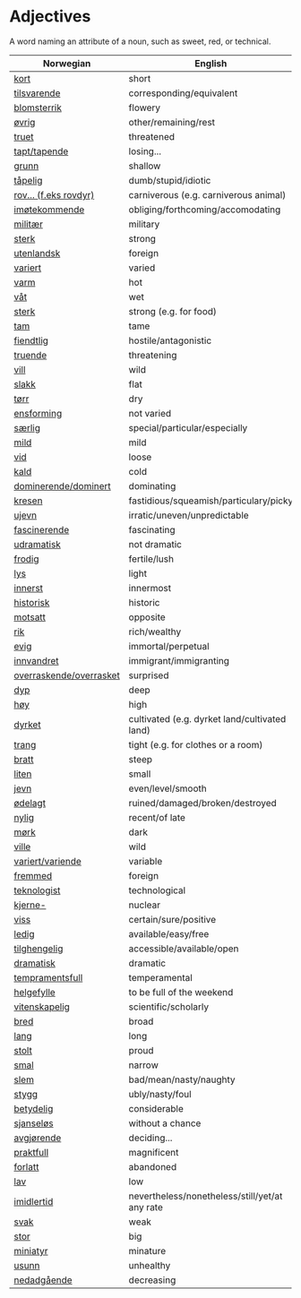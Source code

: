 # Adjectives

A word naming an attribute of a noun, such as sweet, red, or technical.

| Norwegian | English |
| --- | --- |
| [kort](https://www.ordnett.no/search?language=no&phrase=kort) | short |
| [tilsvarende](https://www.ordnett.no/search?language=no&phrase=tilsvarende) | corresponding/equivalent |
| [blomsterrik](https://www.ordnett.no/search?language=no&phrase=blomsterrik) | flowery |
| [øvrig](https://www.ordnett.no/search?language=no&phrase=øvrig) | other/remaining/rest |
| [truet](https://www.ordnett.no/search?language=no&phrase=truet) | threatened |
| [tapt/tapende](https://www.ordnett.no/search?language=no&phrase=tapt/tapende) | losing... |
| [grunn](https://www.ordnett.no/search?language=no&phrase=grunn) | shallow |
| [tåpelig](https://www.ordnett.no/search?language=no&phrase=tåpelig) | dumb/stupid/idiotic |
| [rov... (f.eks rovdyr)](https://www.ordnett.no/search?language=no&phrase=rov...%20(f.eks%20rovdyr)) | carniverous (e.g. carniverous animal) |
| [imøtekommende](https://www.ordnett.no/search?language=no&phrase=imøtekommende) | obliging/forthcoming/accomodating |
| [militær](https://www.ordnett.no/search?language=no&phrase=militær) | military |
| [sterk](https://www.ordnett.no/search?language=no&phrase=sterk) | strong |
| [utenlandsk](https://www.ordnett.no/search?language=no&phrase=utenlandsk) | foreign |
| [variert](https://www.ordnett.no/search?language=no&phrase=variert) | varied |
| [varm](https://www.ordnett.no/search?language=no&phrase=varm) | hot |
| [våt](https://www.ordnett.no/search?language=no&phrase=våt) | wet |
| [sterk](https://www.ordnett.no/search?language=no&phrase=sterk) | strong (e.g. for food) |
| [tam](https://www.ordnett.no/search?language=no&phrase=tam) | tame |
| [fiendtlig](https://www.ordnett.no/search?language=no&phrase=fiendtlig) | hostile/antagonistic |
| [truende](https://www.ordnett.no/search?language=no&phrase=truende) | threatening |
| [vill](https://www.ordnett.no/search?language=no&phrase=vill) | wild |
| [slakk](https://www.ordnett.no/search?language=no&phrase=slakk) | flat |
| [tørr](https://www.ordnett.no/search?language=no&phrase=tørr) | dry |
| [ensforming](https://www.ordnett.no/search?language=no&phrase=ensforming) | not varied |
| [særlig](https://www.ordnett.no/search?language=no&phrase=særlig) | special/particular/especially |
| [mild](https://www.ordnett.no/search?language=no&phrase=mild) | mild |
| [vid](https://www.ordnett.no/search?language=no&phrase=vid) | loose |
| [kald](https://www.ordnett.no/search?language=no&phrase=kald) | cold |
| [dominerende/dominert](https://www.ordnett.no/search?language=no&phrase=dominerende/dominert) | dominating |
| [kresen](https://www.ordnett.no/search?language=no&phrase=kresen) | fastidious/squeamish/particulary/picky |
| [ujevn](https://www.ordnett.no/search?language=no&phrase=ujevn) | irratic/uneven/unpredictable |
| [fascinerende](https://www.ordnett.no/search?language=no&phrase=fascinerende) | fascinating |
| [udramatisk](https://www.ordnett.no/search?language=no&phrase=udramatisk) | not dramatic |
| [frodig](https://www.ordnett.no/search?language=no&phrase=frodig) | fertile/lush |
| [lys](https://www.ordnett.no/search?language=no&phrase=lys) | light |
| [innerst](https://www.ordnett.no/search?language=no&phrase=innerst) | innermost |
| [historisk](https://www.ordnett.no/search?language=no&phrase=historisk) | historic |
| [motsatt](https://www.ordnett.no/search?language=no&phrase=motsatt) | opposite |
| [rik](https://www.ordnett.no/search?language=no&phrase=rik) | rich/wealthy |
| [evig](https://www.ordnett.no/search?language=no&phrase=evig) | immortal/perpetual |
| [innvandret](https://www.ordnett.no/search?language=no&phrase=innvandret) | immigrant/immigranting |
| [overraskende/overrasket](https://www.ordnett.no/search?language=no&phrase=overraskende/overrasket) | surprised |
| [dyp](https://www.ordnett.no/search?language=no&phrase=dyp) | deep |
| [høy](https://www.ordnett.no/search?language=no&phrase=høy) | high |
| [dyrket](https://www.ordnett.no/search?language=no&phrase=dyrket) | cultivated (e.g. dyrket land/cultivated land) |
| [trang](https://www.ordnett.no/search?language=no&phrase=trang) | tight (e.g. for clothes or a room) |
| [bratt](https://www.ordnett.no/search?language=no&phrase=bratt) | steep |
| [liten](https://www.ordnett.no/search?language=no&phrase=liten) | small |
| [jevn](https://www.ordnett.no/search?language=no&phrase=jevn) | even/level/smooth |
| [ødelagt](https://www.ordnett.no/search?language=no&phrase=ødelagt) | ruined/damaged/broken/destroyed |
| [nylig](https://www.ordnett.no/search?language=no&phrase=nylig) | recent/of late |
| [mørk](https://www.ordnett.no/search?language=no&phrase=mørk) | dark |
| [ville](https://www.ordnett.no/search?language=no&phrase=ville) | wild |
| [variert/variende](https://www.ordnett.no/search?language=no&phrase=variert/variende) | variable |
| [fremmed](https://www.ordnett.no/search?language=no&phrase=fremmed) | foreign |
| [teknologist](https://www.ordnett.no/search?language=no&phrase=teknologist) | technological |
| [kjerne-](https://www.ordnett.no/search?language=no&phrase=kjerne-) | nuclear |
| [viss](https://www.ordnett.no/search?language=no&phrase=viss) | certain/sure/positive |
| [ledig](https://www.ordnett.no/search?language=no&phrase=ledig) | available/easy/free |
| [tilghengelig](https://www.ordnett.no/search?language=no&phrase=tilghengelig) | accessible/available/open |
| [dramatisk](https://www.ordnett.no/search?language=no&phrase=dramatisk) | dramatic |
| [tempramentsfull](https://www.ordnett.no/search?language=no&phrase=tempramentsfull) | temperamental |
| [helgefylle](https://www.ordnett.no/search?language=no&phrase=helgefylle) | to be full of the weekend |
| [vitenskapelig](https://www.ordnett.no/search?language=no&phrase=vitenskapelig) | scientific/scholarly |
| [bred](https://www.ordnett.no/search?language=no&phrase=bred) | broad |
| [lang](https://www.ordnett.no/search?language=no&phrase=lang) | long |
| [stolt](https://www.ordnett.no/search?language=no&phrase=stolt) | proud |
| [smal](https://www.ordnett.no/search?language=no&phrase=smal) | narrow |
| [slem](https://www.ordnett.no/search?language=no&phrase=slem) | bad/mean/nasty/naughty |
| [stygg](https://www.ordnett.no/search?language=no&phrase=stygg) | ubly/nasty/foul |
| [betydelig](https://www.ordnett.no/search?language=no&phrase=betydelig) | considerable |
| [sjanseløs](https://www.ordnett.no/search?language=no&phrase=sjanseløs) | without a chance |
| [avgjørende](https://www.ordnett.no/search?language=no&phrase=avgjørende) | deciding... |
| [praktfull](https://www.ordnett.no/search?language=no&phrase=praktfull) | magnificent |
| [forlatt](https://www.ordnett.no/search?language=no&phrase=forlatt) | abandoned |
| [lav](https://www.ordnett.no/search?language=no&phrase=lav) | low |
| [imidlertid](https://www.ordnett.no/search?language=no&phrase=imidlertid) | nevertheless/nonetheless/still/yet/at any rate |
| [svak](https://www.ordnett.no/search?language=no&phrase=svak) | weak |
| [stor](https://www.ordnett.no/search?language=no&phrase=stor) | big |
| [miniatyr](https://www.ordnett.no/search?language=no&phrase=miniatyr) | minature |
| [usunn](https://www.ordnett.no/search?language=no&phrase=usunn) | unhealthy |
| [nedadgående](https://www.ordnett.no/search?language=no&phrase=nedadgående) | decreasing |

